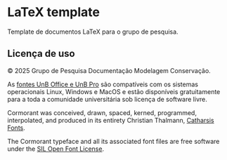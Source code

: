 # LaTeX template

Template de documentos LaTeX para o grupo de pesquisa.

## Licença de uso ##

© 2025 Grupo de Pesquisa Documentação Modelagem Conservação.

As [fontes UnB Office e UnB Pro][11] são compatíveis com os sistemas
operacionais Linux, Windows e MacOS e estão disponíveis gratuitamente
para a toda a comunidade universitária sob licença de software livre.

Cormorant was conceived, drawn, spaced, kerned, programmed,
interpolated, and produced in its entirety Christian Thalmann,
[Catharsis Fonts][1].

The Cormorant typeface and all its associated font files are free
software under the [SIL Open Font License][10].

[1]: https://www.myfonts.com/foundry/Catharsis_Fonts
[10]: http://scripts.sil.org/OFL
[11]: http://www.marca.unb.br/fontesunb.php
